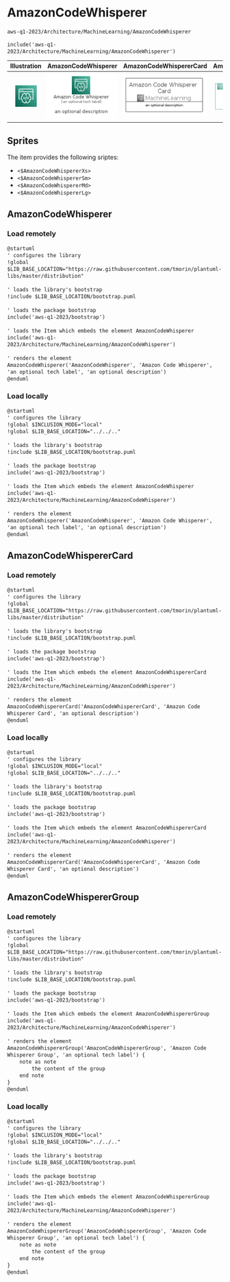 # AmazonCodeWhisperer


```text
aws-q1-2023/Architecture/MachineLearning/AmazonCodeWhisperer
```

```text
include('aws-q1-2023/Architecture/MachineLearning/AmazonCodeWhisperer')
```



| Illustration | AmazonCodeWhisperer | AmazonCodeWhispererCard | AmazonCodeWhispererGroup |
| :---: | :---: | :---: | :---: |
| ![illustration for Illustration](../../../aws-q1-2023/Architecture/MachineLearning/AmazonCodeWhisperer.png) | ![illustration for AmazonCodeWhisperer](../../../aws-q1-2023/Architecture/MachineLearning/AmazonCodeWhisperer.Local.png) | ![illustration for AmazonCodeWhispererCard](../../../aws-q1-2023/Architecture/MachineLearning/AmazonCodeWhispererCard.Local.png) | ![illustration for AmazonCodeWhispererGroup](../../../aws-q1-2023/Architecture/MachineLearning/AmazonCodeWhispererGroup.Local.png) |



## Sprites
The item provides the following sriptes:

- `<$AmazonCodeWhispererXs>`
- `<$AmazonCodeWhispererSm>`
- `<$AmazonCodeWhispererMd>`
- `<$AmazonCodeWhispererLg>`





## AmazonCodeWhisperer

### Load remotely
```plantuml
@startuml
' configures the library
!global $LIB_BASE_LOCATION="https://raw.githubusercontent.com/tmorin/plantuml-libs/master/distribution"

' loads the library's bootstrap
!include $LIB_BASE_LOCATION/bootstrap.puml

' loads the package bootstrap
include('aws-q1-2023/bootstrap')

' loads the Item which embeds the element AmazonCodeWhisperer
include('aws-q1-2023/Architecture/MachineLearning/AmazonCodeWhisperer')

' renders the element
AmazonCodeWhisperer('AmazonCodeWhisperer', 'Amazon Code Whisperer', 'an optional tech label', 'an optional description')
@enduml
```

### Load locally
```plantuml
@startuml
' configures the library
!global $INCLUSION_MODE="local"
!global $LIB_BASE_LOCATION="../../.."

' loads the library's bootstrap
!include $LIB_BASE_LOCATION/bootstrap.puml

' loads the package bootstrap
include('aws-q1-2023/bootstrap')

' loads the Item which embeds the element AmazonCodeWhisperer
include('aws-q1-2023/Architecture/MachineLearning/AmazonCodeWhisperer')

' renders the element
AmazonCodeWhisperer('AmazonCodeWhisperer', 'Amazon Code Whisperer', 'an optional tech label', 'an optional description')
@enduml
```

## AmazonCodeWhispererCard

### Load remotely
```plantuml
@startuml
' configures the library
!global $LIB_BASE_LOCATION="https://raw.githubusercontent.com/tmorin/plantuml-libs/master/distribution"

' loads the library's bootstrap
!include $LIB_BASE_LOCATION/bootstrap.puml

' loads the package bootstrap
include('aws-q1-2023/bootstrap')

' loads the Item which embeds the element AmazonCodeWhispererCard
include('aws-q1-2023/Architecture/MachineLearning/AmazonCodeWhisperer')

' renders the element
AmazonCodeWhispererCard('AmazonCodeWhispererCard', 'Amazon Code Whisperer Card', 'an optional description')
@enduml
```

### Load locally
```plantuml
@startuml
' configures the library
!global $INCLUSION_MODE="local"
!global $LIB_BASE_LOCATION="../../.."

' loads the library's bootstrap
!include $LIB_BASE_LOCATION/bootstrap.puml

' loads the package bootstrap
include('aws-q1-2023/bootstrap')

' loads the Item which embeds the element AmazonCodeWhispererCard
include('aws-q1-2023/Architecture/MachineLearning/AmazonCodeWhisperer')

' renders the element
AmazonCodeWhispererCard('AmazonCodeWhispererCard', 'Amazon Code Whisperer Card', 'an optional description')
@enduml
```

## AmazonCodeWhispererGroup

### Load remotely
```plantuml
@startuml
' configures the library
!global $LIB_BASE_LOCATION="https://raw.githubusercontent.com/tmorin/plantuml-libs/master/distribution"

' loads the library's bootstrap
!include $LIB_BASE_LOCATION/bootstrap.puml

' loads the package bootstrap
include('aws-q1-2023/bootstrap')

' loads the Item which embeds the element AmazonCodeWhispererGroup
include('aws-q1-2023/Architecture/MachineLearning/AmazonCodeWhisperer')

' renders the element
AmazonCodeWhispererGroup('AmazonCodeWhispererGroup', 'Amazon Code Whisperer Group', 'an optional tech label') {
    note as note
        the content of the group
    end note
}
@enduml
```

### Load locally
```plantuml
@startuml
' configures the library
!global $INCLUSION_MODE="local"
!global $LIB_BASE_LOCATION="../../.."

' loads the library's bootstrap
!include $LIB_BASE_LOCATION/bootstrap.puml

' loads the package bootstrap
include('aws-q1-2023/bootstrap')

' loads the Item which embeds the element AmazonCodeWhispererGroup
include('aws-q1-2023/Architecture/MachineLearning/AmazonCodeWhisperer')

' renders the element
AmazonCodeWhispererGroup('AmazonCodeWhispererGroup', 'Amazon Code Whisperer Group', 'an optional tech label') {
    note as note
        the content of the group
    end note
}
@enduml
```

